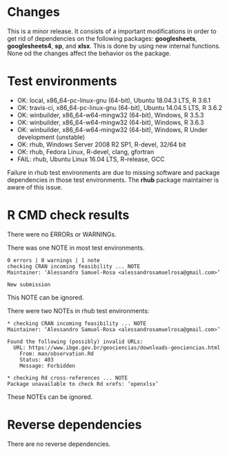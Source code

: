 # Changes

This is a minor release. It consists of a important modifications in order to get rid of dependencies on the 
following packages: __googlesheets__, __googlesheets4__, __sp__, and __xlsx__. This is done by using new 
internal functions. None od the changes affect the behavior os the package.

# Test environments

* OK: local, x86_64-pc-linux-gnu (64-bit), Ubuntu 18.04.3 LTS, R 3.6.1
* OK: travis-ci, x86_64-pc-linux-gnu (64-bit), Ubuntu 14.04.5 LTS, R 3.6.2
* OK: winbuilder, x86_64-w64-mingw32 (64-bit), Windows, R 3.5.3
* OK: winbuilder, x86_64-w64-mingw32 (64-bit), Windows, R 3.6.3
* OK: winbuilder, x86_64-w64-mingw32 (64-bit), Windows, R Under development (unstable)
* OK: rhub, Windows Server 2008 R2 SP1, R-devel, 32/64 bit
* OK: rhub, Fedora Linux, R-devel, clang, gfortran
* FAIL: rhub, Ubuntu Linux 16.04 LTS, R-release, GCC

Failure in rhub test environments are due to missing software and package dependencies in those test
environments. The __rhub__ package maintainer is aware of this issue.

# R CMD check results

There were no ERRORs or WARNINGs.

There was one NOTE in most test environments.

```
0 errors | 0 warnings | 1 note 
checking CRAN incoming feasibility ... NOTE
Maintainer: ‘Alessandro Samuel-Rosa <alessandrosamuelrosa@gmail.com>’

New submission
```

This NOTE can be ignored.

There were two NOTEs in rhub test environments:

```
* checking CRAN incoming feasibility ... NOTE
Maintainer: ‘Alessandro Samuel-Rosa <alessandrosamuelrosa@gmail.com>’

Found the following (possibly) invalid URLs:
  URL: https://www.ibge.gov.br/geociencias/downloads-geociencias.html
    From: man/observation.Rd
    Status: 403
    Message: Forbidden

* checking Rd cross-references ... NOTE
Package unavailable to check Rd xrefs: ‘openxlsx’
```

These NOTEs can be ignored.

# Reverse dependencies

There are no reverse dependencies.
